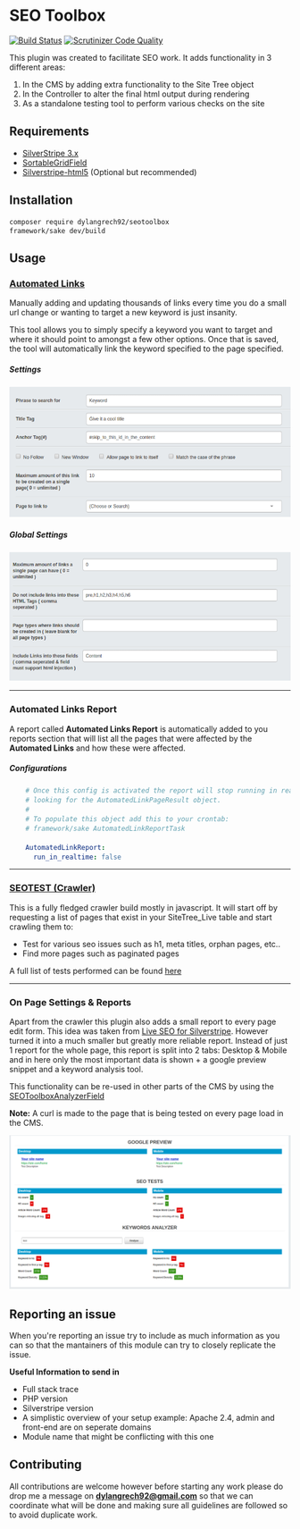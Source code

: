 SEO Toolbox
=================

[![Build Status](https://scrutinizer-ci.com/g/dylangrech92/seotoolbox/badges/build.png?b=master)](https://scrutinizer-ci.com/g/dylangrech92/seotoolbox/build-status/master)
[![Scrutinizer Code Quality](https://scrutinizer-ci.com/g/dylangrech92/seotoolbox/badges/quality-score.png?b=master)](https://scrutinizer-ci.com/g/dylangrech92/seotoolbox/?branch=master)

This plugin was created to facilitate SEO work. It adds functionality in 3
different areas:<br />
1) In the CMS by adding extra functionality to the Site Tree object<br />
2) In the Controller to alter the final html output during rendering<br />
3) As a standalone testing tool to perform various checks on the site

## Requirements
- [SilverStripe 3.x](https://www.silverstripe.org/download/)
- [SortableGridField](https://github.com/UndefinedOffset/SortableGridField)
- [Silverstripe-html5](https://github.com/silverstripe/silverstripe-html5) (Optional but recommended)


## Installation
```
composer require dylangrech92/seotoolbox
framework/sake dev/build
```

## Usage

### [Automated Links](https://github.com/dylangrech92/seotoolbox/blob/master/docs/en/AUTOMATED_LINKS.md)
Manually adding and updating thousands of links every time you do a small url
change or wanting to target a new keyword is just insanity.

This tool allows you to simply specify a keyword you want to target and where
it should point to amongst a few other options. Once that is saved, the tool will
automatically link the keyword specified to the page specified.

##### Settings
![Creating a new Automated Link](https://raw.githubusercontent.com/dylangrech92/seotoolbox/master/images/seotoolbox_add_link.png)

##### Global Settings
![Automated Links Global Settings](https://raw.githubusercontent.com/dylangrech92/seotoolbox/master/images/seotoolbox_global_settings.png)

---

### Automated Links Report
A report called **Automated Links Report** is automatically added to you reports section that will list
all the pages that were affected by the **Automated Links** and how these were affected.

##### Configurations
```yaml
    # Once this config is activated the report will stop running in realtime and start
    # looking for the AutomatedLinkPageResult object.
    #
    # To populate this object add this to your crontab:
    # framework/sake AutomatedLinkReportTask
    
    AutomatedLinkReport:
      run_in_realtime: false 
```

---

### [SEOTEST (Crawler)](https://github.com/dylangrech92/seotoolbox/blob/master/docs/en/SEOTEST.md)
This is a fully fledged crawler build mostly in javascript. It will start off by requesting a list of pages that exist
in your SiteTree_Live table and start crawling them to:
- Test for various seo issues such as h1, meta titles, orphan pages, etc..
- Find more pages such as paginated pages

A full list of tests performed can be found [here](https://github.com/dylangrech92/seotoolbox/blob/master/docs/en/SEOTEST.md)

---

### On Page Settings & Reports
Apart from the crawler this plugin also adds a small report to every page edit form.
This idea was taken from [Live SEO for Silverstripe](https://github.com/micschk/silverstripe-liveseo).
However turned it into a much smaller but greatly more reliable report. Instead of just
1 report for the whole page, this report is split into 2 tabs: Desktop & Mobile and
in here only the most important data is shown + a google preview snippet and a keyword
analysis tool.

This functionality can be re-used in other parts of the CMS by using the
[SEOToolboxAnalyzerField](https://github.com/dylangrech92/seotoolbox/blob/master/docs/en/SEOToolboxAnalyzerField.md)

**Note:** A curl is made to the page that is being tested on every page load in the CMS.

![On Page Analysis](https://raw.githubusercontent.com/dylangrech92/seotoolbox/master/images/seotoolbox_onpage_analysis.png)

## Reporting an issue
When you're reporting an issue try to include as much information as you can so that the mantainers of this module can
try to closely replicate the issue.

**Useful Information to send in**
- Full stack trace
- PHP version
- Silverstripe version
- A simplistic overview of your setup example: Apache 2.4, admin and front-end are on seperate domains
- Module name that might be conflicting with this one
 
## Contributing
All contributions are welcome however before starting any work please do drop me a message on **dylangrech92@gmail.com** 
so that we can coordinate what will be done and making sure all guidelines are followed so to avoid duplicate work.
 




